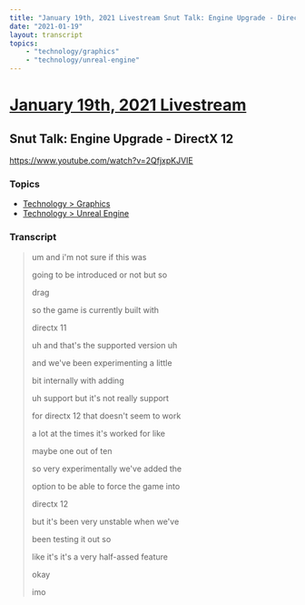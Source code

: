 ```yaml
---
title: "January 19th, 2021 Livestream Snut Talk: Engine Upgrade - DirectX 12"
date: "2021-01-19"
layout: transcript
topics:
    - "technology/graphics"
    - "technology/unreal-engine"
---
```

# [January 19th, 2021 Livestream](../2021-01-19.md)
## Snut Talk: Engine Upgrade - DirectX 12
https://www.youtube.com/watch?v=2QfjxpKJVIE

### Topics
* [Technology > Graphics](../topics/technology/graphics.md)
* [Technology > Unreal Engine](../topics/technology/unreal-engine.md)

### Transcript

> um and i'm not sure if this was
>
> going to be introduced or not but so
>
> drag
>
> so the game is currently built with
>
> directx 11
>
> uh and that's the supported version uh
>
> and we've been experimenting a little
>
> bit internally with adding
>
> uh support but it's not really support
>
> for directx 12 that doesn't seem to work
>
> a lot at the times it's worked for like
>
> maybe one out of ten
>
> so very experimentally we've added the
>
> option to be able to force the game into
>
> directx 12
>
> but it's been very unstable when we've
>
> been testing it out so
>
> like it's it's a very half-assed feature
>
> okay
>
> imo
>

